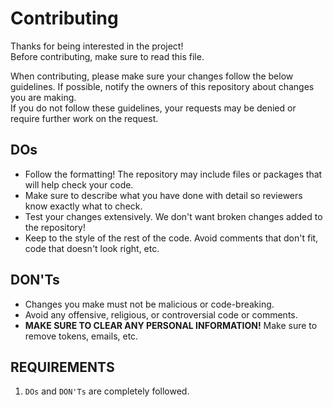 # Contributing
Thanks for being interested in the project!  
Before contributing, make sure to read this file.

When contributing, please make sure your changes follow the below guidelines. If possible, notify the owners of this repository about changes you are making.  
If you do not follow these guidelines, your requests may be denied or require further work on the request.

## DOs
- Follow the formatting! The repository may include files or packages that will help check your code.
- Make sure to describe what you have done with detail so reviewers know exactly what to check.
- Test your changes extensively. We don't want broken changes added to the repository!
- Keep to the style of the rest of the code. Avoid comments that don't fit, code that doesn't look right, etc.

## DON'Ts
- Changes you make must not be malicious or code-breaking.
- Avoid any offensive, religious, or controversial code or comments.
- **MAKE SURE TO CLEAR ANY PERSONAL INFORMATION!** Make sure to remove tokens, emails, etc.

## REQUIREMENTS
1. `DOs` and `DON'Ts` are completely followed.